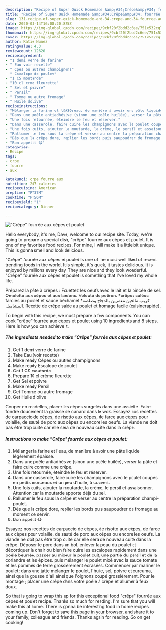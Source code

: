```yaml
---
description: "Recipe of Super Quick Homemade &amp;#34;Crêpe&amp;#34; fourrée aux cèpes et poulet"
title: "Recipe of Super Quick Homemade &amp;#34;Crêpe&amp;#34; fourrée aux cèpes et poulet"
slug: 131-recipe-of-super-quick-homemade-and-34-crepe-and-34-fourree-aux-cepes-et-poulet
date: 2020-08-14T16:08:20.825Z
image: https://img-global.cpcdn.com/recipes/9cbf20f2bdd2c6ee/751x532cq70/crepe-fourree-aux-cepes-et-poulet-photo-principale-de-la-recette.jpg
thumbnail: https://img-global.cpcdn.com/recipes/9cbf20f2bdd2c6ee/751x532cq70/crepe-fourree-aux-cepes-et-poulet-photo-principale-de-la-recette.jpg
cover: https://img-global.cpcdn.com/recipes/9cbf20f2bdd2c6ee/751x532cq70/crepe-fourree-aux-cepes-et-poulet-photo-principale-de-la-recette.jpg
author: Katie Nunez
ratingvalue: 4.3
reviewcount: 12620
recipeingredient:
- "1 demi verre de farine"
- " Eau voir recette"
- " Cpes ou autres champignons"
- " Escalope de poulet"
- "1 CS moutarde"
- "10 cl crme fleurette"
- " Sel et poivre"
- " Persil"
- " Tomme ou autre fromage"
- " Huile dolive"
recipeinstructions:
- "Mélanger la farine et l&#39;eau, de manière à avoir une pâte liquide légèrement épaisse."
- "Dans une poêle antiadhésive (sinon une poêle huilée), verser la pâte et faire cuire comme une crêpe."
- "Une fois retournée, éteindre le feu et réserver."
- "Dans une casserole, faire cuire les champignons avec le poulet coupés en petits morceaux et un peu d&#39;huile, à couvert."
- "Une fois cuits, ajouter la moutarde, la crème, le persil et assaisonner. Attention car la moutarde apporte déjà du sel."
- "Rallumer le feu sous la crêpe et verser au centre la préparation champi-poulet."
- "Dès que la crêpe dore, replier les bords puis saupoudrer de fromage au moment de servir."
- "Bon appétit 😋"
categories:
- Recipe
tags:
- crpe
- fourre
- aux

katakunci: crpe fourre aux 
nutrition: 267 calories
recipecuisine: American
preptime: "PT37M"
cooktime: "PT56M"
recipeyield: "1"
recipecategory: Dinner

---
```



![&#34;Crêpe&#34; fourrée aux cèpes et poulet](https://img-global.cpcdn.com/recipes/9cbf20f2bdd2c6ee/751x532cq70/crepe-fourree-aux-cepes-et-poulet-photo-principale-de-la-recette.jpg)

Hello everybody, it's me, Dave, welcome to our recipe site. Today, we're going to prepare a special dish, &#34;crêpe&#34; fourrée aux cèpes et poulet. It is one of my favorites food recipes. For mine, I will make it a little bit unique. This is gonna smell and look delicious.

&#34;Crêpe&#34; fourrée aux cèpes et poulet is one of the most well liked of recent trending foods in the world. It is simple, it's quick, it tastes delicious. It is enjoyed by millions every day. They are nice and they look wonderful. &#34;Crêpe&#34; fourrée aux cèpes et poulet is something that I've loved my whole life.

Préparez la pâte à crêpes : Fouettez les oeufs avec le lait et la pincée de sel. Omelette aux cèpes et aux lardons. Velouté de potiron. *crêpes salées farcies au poulet et sauce béchamel *كريب مالحين معمرين بالدجاج وصلصة البيشاميل. Recette de crêpe salée au poulet et fromage facile (cuisinerapide).


To begin with this recipe, we must prepare a few components. You can cook &#34;crêpe&#34; fourrée aux cèpes et poulet using 10 ingredients and 8 steps. Here is how you can achieve it.

<!--inarticleads1-->

##### The ingredients needed to make &#34;Crêpe&#34; fourrée aux cèpes et poulet:

1. Get 1 demi verre de farine
1. Take  Eau (voir recette)
1. Make ready  Cèpes ou autres champignons
1. Make ready  Escalope de poulet
1. Get 1 CS moutarde
1. Prepare 10 cl crème fleurette
1. Get  Sel et poivre
1. Make ready  Persil
1. Get  Tomme ou autre fromage
1. Get  Huile d&#39;olive


Couper en rondelles, placer les cèpes surgelés dans une assiette. Faire fondre doucement la graisse de canard dans le wok. Essayez nos recettes de carpaccio de cèpes, de risotto aux cèpes, de farce aux cèpes pour volaille, de sauté de porc aux cèpes ou encore les oeufs. La viande ne doit pas être trop cuite car elle sera de nouveau cuite dans la crêpe. 

<!--inarticleads2-->

##### Instructions to make &#34;Crêpe&#34; fourrée aux cèpes et poulet:

1. Mélanger la farine et l&#39;eau, de manière à avoir une pâte liquide légèrement épaisse.
1. Dans une poêle antiadhésive (sinon une poêle huilée), verser la pâte et faire cuire comme une crêpe.
1. Une fois retournée, éteindre le feu et réserver.
1. Dans une casserole, faire cuire les champignons avec le poulet coupés en petits morceaux et un peu d&#39;huile, à couvert.
1. Une fois cuits, ajouter la moutarde, la crème, le persil et assaisonner. Attention car la moutarde apporte déjà du sel.
1. Rallumer le feu sous la crêpe et verser au centre la préparation champi-poulet.
1. Dès que la crêpe dore, replier les bords puis saupoudrer de fromage au moment de servir.
1. Bon appétit 😋


Essayez nos recettes de carpaccio de cèpes, de risotto aux cèpes, de farce aux cèpes pour volaille, de sauté de porc aux cèpes ou encore les oeufs. La viande ne doit pas être trop cuite car elle sera de nouveau cuite dans la crêpe. Déposer le porc dans un bol. enlever la peau du poulet et décortiquer la chair ou bien faire cuire les escalopes rapidement dans une poêle beurrée. passer au mixeur le poulet cuit, une partie du persil et de la coriandre et les épices. puis mélanger le poulet mixé avec la sauce tomate et les pommes de terre grossièrement écrasées. Commencer par mariner le poulet; dans une jatte mélanger le poulet, l&#39;huile, sel, poivre et curcuma, ainsi que la gousse d&#39;ail ainsi que l&#39;oignons coupé grossièrement. Pour le montage ; placer une crêpe dans votre poêle à crêpe et allumer à feux doux. 

So that is going to wrap this up for this exceptional food &#34;crêpe&#34; fourrée aux cèpes et poulet recipe. Thanks so much for reading. I'm sure that you will make this at home. There is gonna be interesting food in home recipes coming up. Don't forget to save this page in your browser, and share it to your family, colleague and friends. Thanks again for reading. Go on get cooking!

